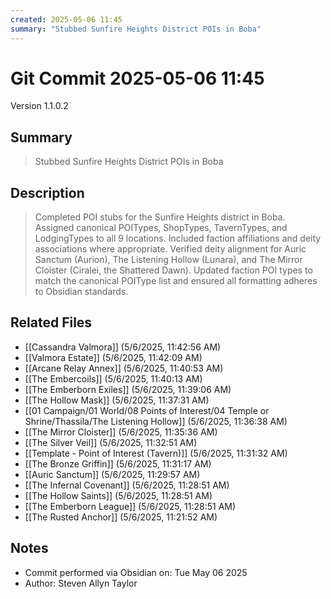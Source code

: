 ```yaml
---
created: 2025-05-06 11:45
summary: "Stubbed Sunfire Heights District POIs in Boba"
---
```


# Git Commit 2025-05-06 11:45

Version 1.1.0.2

## Summary
> Stubbed Sunfire Heights District POIs in Boba

## Description
> Completed POI stubs for the Sunfire Heights district in Boba. Assigned canonical POITypes, ShopTypes, TavernTypes, and LodgingTypes to all 9 locations. Included faction affiliations and deity associations where appropriate. Verified deity alignment for Auric Sanctum (Aurion), The Listening Hollow (Lunara), and The Mirror Cloister (Ciralei, the Shattered Dawn). Updated faction POI types to match the canonical POIType list and ensured all formatting adheres to Obsidian standards.

## Related Files
- [[Cassandra Valmora]] (5/6/2025, 11:42:56 AM)
- [[Valmora Estate]] (5/6/2025, 11:42:09 AM)
- [[Arcane Relay Annex]] (5/6/2025, 11:40:53 AM)
- [[The Embercoils]] (5/6/2025, 11:40:13 AM)
- [[The Emberborn Exiles]] (5/6/2025, 11:39:06 AM)
- [[The Hollow Mask]] (5/6/2025, 11:37:31 AM)
- [[01 Campaign/01 World/08 Points of Interest/04 Temple or Shrine/Thassila/The Listening Hollow]] (5/6/2025, 11:36:38 AM)
- [[The Mirror Cloister]] (5/6/2025, 11:35:36 AM)
- [[The Silver Veil]] (5/6/2025, 11:32:51 AM)
- [[Template - Point of Interest (Tavern)]] (5/6/2025, 11:31:32 AM)
- [[The Bronze Griffin]] (5/6/2025, 11:31:17 AM)
- [[Auric Sanctum]] (5/6/2025, 11:29:57 AM)
- [[The Infernal Covenant]] (5/6/2025, 11:28:51 AM)
- [[The Hollow Saints]] (5/6/2025, 11:28:51 AM)
- [[The Emberborn League]] (5/6/2025, 11:28:51 AM)
- [[The Rusted Anchor]] (5/6/2025, 11:21:52 AM)

## Notes
- Commit performed via Obsidian on: Tue May 06 2025
- Author: Steven Allyn Taylor

